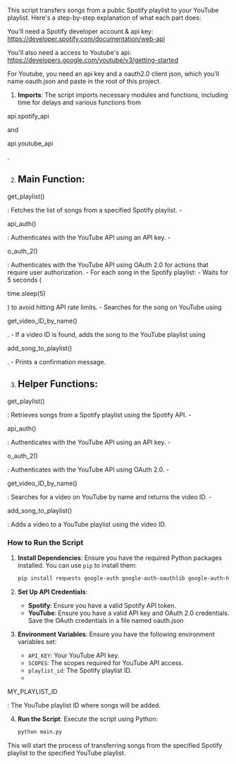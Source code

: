 This script transfers songs from a public Spotify playlist to your YouTube playlist. Here's a step-by-step explanation of what each part does:

You'll need a Spotify developer account & api key: https://developer.spotify.com/documentation/web-api

You'll also need a access to Youtube's api: https://developers.google.com/youtube/v3/getting-started

For Youtube, you need an api key and a oauth2.0 client json, which you'll name oauth.json and paste in the root of this project.

1. **Imports**: The script imports necessary modules and functions, including time for delays and various functions from

api.spotify_api

and

api.youtube_api

.

2. ## **Main Function**:

get_playlist()

: Fetches the list of songs from a specified Spotify playlist. -

api_auth()

: Authenticates with the YouTube API using an API key. -

o_auth_2()

: Authenticates with the YouTube API using OAuth 2.0 for actions that require user authorization. - For each song in the Spotify playlist: - Waits for 5 seconds (

time.sleep(5)

) to avoid hitting API rate limits. - Searches for the song on YouTube using

get_video_ID_by_name()

. - If a video ID is found, adds the song to the YouTube playlist using

add_song_to_playlist()

. - Prints a confirmation message.

3. ## **Helper Functions**:

get_playlist()

: Retrieves songs from a Spotify playlist using the Spotify API. -

api_auth()

: Authenticates with the YouTube API using an API key. -

o_auth_2()

: Authenticates with the YouTube API using OAuth 2.0. -

get_video_ID_by_name()

: Searches for a video on YouTube by name and returns the video ID. -

add_song_to_playlist()

: Adds a video to a YouTube playlist using the video ID.

### How to Run the Script

1. **Install Dependencies**:
   Ensure you have the required Python packages installed. You can use `pip` to install them:

   ```sh
   pip install requests google-auth google-auth-oauthlib google-auth-httplib2 google-api-python-client
   ```

2. **Set Up API Credentials**:

   - **Spotify**: Ensure you have a valid Spotify API token.
   - **YouTube**: Ensure you have a valid API key and OAuth 2.0 credentials. Save the OAuth credentials in a file named oauth.json

3. **Environment Variables**:
   Ensure you have the following environment variables set:
   - `API_KEY`: Your YouTube API key.
   - `SCOPES`: The scopes required for YouTube API access.
   - `playlist_id`: The Spotify playlist ID.
   -

MY_PLAYLIST_ID

: The YouTube playlist ID where songs will be added.

4. **Run the Script**:
   Execute the script using Python:
   ```sh
   python main.py
   ```

This will start the process of transferring songs from the specified Spotify playlist to the specified YouTube playlist.
